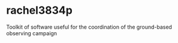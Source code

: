 # rachel3834p
Toolkit of software useful for the coordination of the ground-based observing campaign
